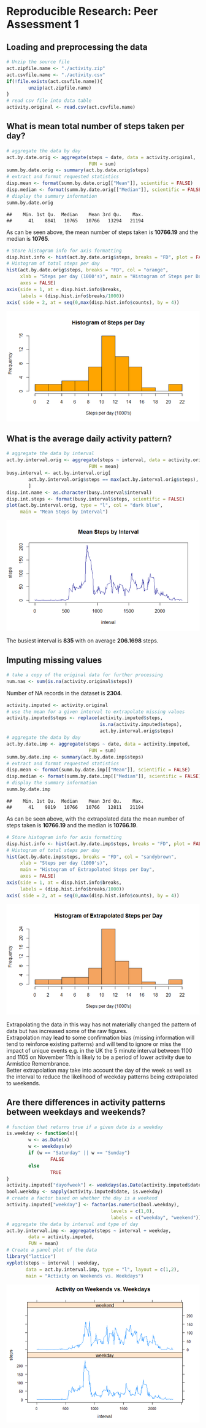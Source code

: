 # Reproducible Research: Peer Assessment 1


## Loading and preprocessing the data

```r
# Unzip the source file
act.zipfile.name <- "./activity.zip"
act.csvfile.name <- "./activity.csv"
if(!file.exists(act.csvfile.name)){
        unzip(act.zipfile.name)
}
# read csv file into data table
activity.original <- read.csv(act.csvfile.name)
```

## What is mean total number of steps taken per day?

```r
# aggregate the data by day
act.by.date.orig <- aggregate(steps ~ date, data = activity.original, 
                              FUN = sum)
summ.by.date.orig <- summary(act.by.date.orig$steps)
# extract and format requested statistics
disp.mean <- format(summ.by.date.orig[["Mean"]], scientific = FALSE)
disp.median <- format(summ.by.date.orig[["Median"]], scientific = FALSE)
# display the summary information
summ.by.date.orig
```

```
##    Min. 1st Qu.  Median    Mean 3rd Qu.    Max. 
##      41    8841   10765   10766   13294   21194
```

As can be seen above, the mean number of steps taken is **10766.19** 
and the median is **10765**.


```r
# Store histogram info for axis formatting
disp.hist.info <- hist(act.by.date.orig$steps, breaks = "FD", plot = FALSE)
# Histogram of total steps per day
hist(act.by.date.orig$steps, breaks = "FD", col = "orange", 
     xlab = "Steps per day (1000's)", main = "Histogram of Steps per Day",
     axes = FALSE)
axis(side = 1, at = disp.hist.info$breaks,
     labels = (disp.hist.info$breaks/1000))
axis( side = 2, at = seq(0,max(disp.hist.info$counts), by = 4))
```

![](PA1_template_files/figure-html/steps-histogram-1.png)<!-- -->

## What is the average daily activity pattern?

```r
# aggregate the data by interval
act.by.interval.orig <- aggregate(steps ~ interval, data = activity.original, 
                              FUN = mean)
busy.interval <- act.by.interval.orig[
        act.by.interval.orig$steps == max(act.by.interval.orig$steps),
        ]
disp.int.name <- as.character(busy.interval$interval)
disp.int.steps <- format(busy.interval$steps, scientific = FALSE)
plot(act.by.interval.orig, type = "l", col = "dark blue",
     main = "Mean Steps by Interval")
```

![](PA1_template_files/figure-html/daily-activity-1.png)<!-- -->

The busiest interval is **835** with on average 
**206.1698** steps.

## Imputing missing values

```r
# take a copy of the original data for further processing
num.nas <- sum(is.na(activity.original$steps))
```

Number of NA records in the dataset is **2304**.


```r
activity.imputed <- activity.original
# use the mean for a given interval to extrapolate missing values
activity.imputed$steps <- replace(activity.imputed$steps, 
                                  is.na(activity.imputed$steps),
                                  act.by.interval.orig$steps)
# aggregate the data by day
act.by.date.imp <- aggregate(steps ~ date, data = activity.imputed, 
                              FUN = sum)
summ.by.date.imp <- summary(act.by.date.imp$steps)
# extract and format requested statistics
disp.mean <- format(summ.by.date.imp[["Mean"]], scientific = FALSE)
disp.median <- format(summ.by.date.imp[["Median"]], scientific = FALSE)
# display the summary information
summ.by.date.imp
```

```
##    Min. 1st Qu.  Median    Mean 3rd Qu.    Max. 
##      41    9819   10766   10766   12811   21194
```

As can be seen above, with the extrapolated data the mean number of steps 
taken is **10766.19** and the median is **10766.19**.


```r
# Store histogram info for axis formatting
disp.hist.info <- hist(act.by.date.imp$steps, breaks = "FD", plot = FALSE)
# Histogram of total steps per day
hist(act.by.date.imp$steps, breaks = "FD", col = "sandybrown", 
     xlab = "Steps per day (1000's)", 
     main = "Histogram of Extrapolated Steps per Day",
     axes = FALSE)
axis(side = 1, at = disp.hist.info$breaks,
     labels = (disp.hist.info$breaks/1000))
axis( side = 2, at = seq(0,max(disp.hist.info$counts), by = 4))
```

![](PA1_template_files/figure-html/steps-histogram-imp-1.png)<!-- -->

Extrapolating the data in this way has not materially changed the pattern of
data but has increased some of the raw figures.  
Extrapolation may lead to some confirmation bias (missing information will
tend to reinforce existing patterns) and will tend to ignore or miss the impact 
of unique events e.g. in the UK the 5 minute interval between 1100 and 1105 on 
November 11th is likely to be a period of lower activity due to Armistice 
Remembrance.  
Better extrapolation may take into account the day of the week as well as the
interval to reduce the likelihood of weekday patterns being extrapolated to
weekends.

## Are there differences in activity patterns between weekdays and weekends?

```r
# function that returns true if a given date is a weekday
is.weekday <- function(x){
        w <- as.Date(x)
        w <- weekdays(w)
        if (w == "Saturday" || w == "Sunday")
                FALSE
        else
                TRUE
}
activity.imputed["dayofweek"] <- weekdays(as.Date(activity.imputed$date))
bool.weekday <- sapply(activity.imputed$date, is.weekday)
# create a factor based on whether the day is a weekend
activity.imputed["weekday"] <- factor(as.numeric(bool.weekday), 
                                      levels = c(1,0), 
                                      labels = c("weekday", "weekend"))
# aggregate the data by interval and type of day
act.by.interval.imp <- aggregate(steps ~ interval + weekday, 
        data = activity.imputed, 
        FUN = mean)
# Create a panel plot of the data
library("lattice")
xyplot(steps ~ interval | weekday, 
       data = act.by.interval.imp, type = "l", layout = c(1,2), 
       main = "Activity on Weekends vs. Weekdays")
```

![](PA1_template_files/figure-html/weekday-differences-1.png)<!-- -->


